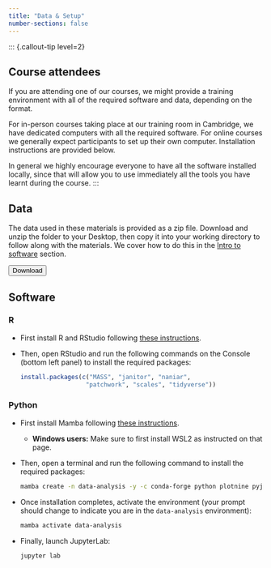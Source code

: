 ```yaml
---
title: "Data & Setup"
number-sections: false
---
```


<!-- 
Note for Training Developers:
We provide instructions for commonly-used software as commented sections below.
Uncomment the sections relevant for your materials, and add additional instructions where needed (e.g. specific packages used).
Note that we use tabsets to provide instructions for all three major operating systems.
-->

::: {.callout-tip level=2}
## Course attendees

If you are attending one of our courses, we might provide a training environment with all of the required software and data, depending on the format.

For in-person courses taking place at our training room in Cambridge, we have dedicated computers with all the required software. For online courses we generally expect participants to set up their own computer. Installation instructions are provided below.

In general we highly encourage everyone to have all the software installed locally, since that will allow you to use immediately all the tools you have learnt during the course.
:::

## Data

The data used in these materials is provided as a zip file. 
Download and unzip the folder to your Desktop, then copy it into your working directory to follow along with the materials. We cover how to do this in the [Intro to software](materials/da1-01-intro-software.qmd) section.

<!-- Note for Training Developers: add the link to 'href' -->
<a href="https://github.com/cambiotraining/data-analysis-in-r-and-python/raw/refs/heads/main/data.zip">
  <button class="btn"><i class="fa fa-download"></i> Download</button>
</a>

## Software

### R

- First install R and RStudio following [these instructions](https://cambiotraining.github.io/software-installation/materials/r-base.html).
- Then, open RStudio and run the following commands on the Console (bottom left panel) to install the required packages:

    ```r
    install.packages(c("MASS", "janitor", "naniar", 
                      "patchwork", "scales", "tidyverse"))
    ```

### Python

- First install Mamba following [these instructions](https://cambiotraining.github.io/software-installation/materials/mamba.html).
  - **Windows users:** Make sure to first install WSL2 as instructed on that page.
- Then, open a terminal and run the following command to install the required packages:

  ```bash
  mamba create -n data-analysis -y -c conda-forge python plotnine pyjanitor matplotlib missingno numpy pandas seaborn textwrap jupyterlab
  ```

- Once installation completes, activate the environment (your prompt should change to indicate you are in the `data-analysis` environment):

  ```bash
  mamba activate data-analysis
  ```
  
- Finally, launch JupyterLab:

  ```bash
  jupyter lab
  ```
